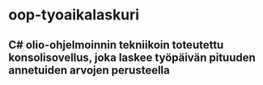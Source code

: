 # oop-tyoaikalaskuri
## C# olio-ohjelmoinnin tekniikoin toteutettu konsolisovellus, joka laskee työpäivän pituuden annetuiden arvojen perusteella